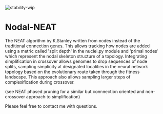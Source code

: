![stability-wip](https://img.shields.io/badge/stability-work_in_progress-blue.svg)

# Nodal-NEAT

The NEAT algorithm by K.Stanley written from nodes instead of the traditional connection genes. This allows tracking how nodes are added using a metric called 'split depth' in the nuclei.py module and 'primal nodes' which represent the nodal skeleton structure of a topology. Integrating simplification in crossover allows genomes to drop sequences of node splits, sampling simplicity at designated localities in the neural network topology based on the evolutionary route taken through the fitness landscape. This approach also allows sampling larger steps of complexification during crossover.

(see NEAT phased pruning for a similar but connnection oriented and non-crossover approach to simplification)

Please feel free to contact me with questions.
